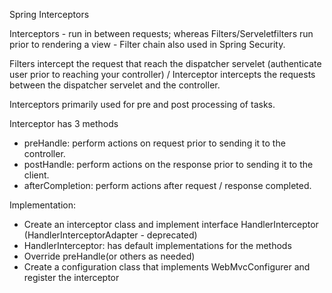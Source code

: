 Spring Interceptors

Interceptors - run in between requests; whereas Filters/Serveletfilters run prior to rendering a view - Filter chain also used in Spring Security.

Filters intercept the request that reach the dispatcher servelet (authenticate user prior to reaching your controller) / Interceptor intercepts the requests between the dispatcher servelet and the controller.

Interceptors primarily used for pre and post processing of tasks.

Interceptor has 3 methods
- preHandle: perform actions on request prior to sending it to the controller.
- postHandle: perform actions on the response prior to sending it to the client.
- afterCompletion: perform actions after request / response completed.

Implementation:
- Create an interceptor class and implement interface HandlerInterceptor (HandlerInterceptorAdapter - deprecated)
- HandlerInterceptor: has default implementations for the methods
- Override preHandle(or others as needed)
- Create a configuration class that implements WebMvcConfigurer and register the interceptor
